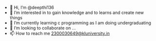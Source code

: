 - 👋 Hi, I’m @deepthi136
- 👀 I’m interested in to gain knowledge and to learns and create new things
- 🌱 I’m currently learning c programming as I am doing undergraduating
- 💞️ I’m looking to collaborate on ...
- 📫 How to reach me 2300030649@kluniversity.in

<!---
deepthi136/deepthi136 is a ✨ special ✨ repository because its `README.md` (this file) appears on your GitHub profile.
You can click the Preview link to take a look at your changes.
--->
